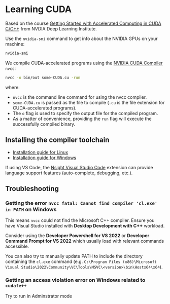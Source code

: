 # Learning CUDA

Based on the course [Getting Started with Accelerated Computing in CUDA C/C++](https://learn.nvidia.com/courses/course-detail?course_id=course-v1:DLI+S-AC-04+V1) from NVDIA Deep Learning Institute.

Use the `nvidia-smi` command to get info about the NVIDIA GPUs on your machine:

```sh
nvidia-smi
```

We compile CUDA-accelerated programs using the [NVIDIA CUDA Compiler](https://docs.nvidia.com/cuda/cuda-compiler-driver-nvcc/index.html) `nvcc`:

```sh
nvcc -o bin/out some-CUDA.cu -run
```

where:

- `nvcc` is the command line command for using the nvcc compiler.
- `some-CUDA.cu` is passed as the file to compile (`.cu` is the file extension for CUDA-accelerated programs).
- The `o` flag is used to specify the output file for the compiled program.
- As a matter of convenience, providing the `run` flag will execute the successfully compiled binary.

## Installing the compiler toolchain

- [Installation guide for Linux](https://docs.nvidia.com/cuda/cuda-installation-guide-linux/index.html)
- [Installation guide for Windows](https://docs.nvidia.com/cuda/cuda-installation-guide-microsoft-windows/index.html)

If using VS Code, the [Nsight Visual Studio Code](https://marketplace.visualstudio.com/items?itemName=NVIDIA.nsight-vscode-edition) extension can provide language support features (auto-complete, debugging, etc.).

## Troubleshooting

### Getting the error `nvcc fatal: Cannot find compiler 'cl.exe' in PATH` on Windows

This means `nvcc` could not find the Microsoft C++ compiler. Ensure you have Visual Studio installed with **Desktop Development with C++** workload.

Consider using the **Developer Powershell for VS 2022** or **Developer Command Prompt for VS 2022** which usually load with relevant commands accessible.

You can also try to manually update PATH to include the directory containing the `cl.exe` command (e.g. `C:\Program Files (x86)\Microsoft Visual Studio\2022\Community\VC\Tools\MSVC\<version>\bin\Hostx64\x64`).

### Getting an access violation error on Windows related to `cudafe++`

Try to run in Adminstrator mode
